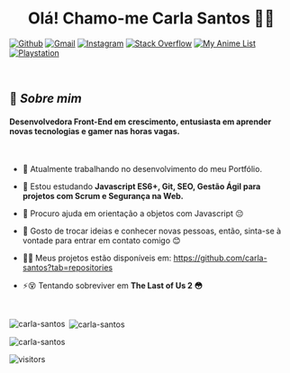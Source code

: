 <h1 align="center">Olá! Chamo-me Carla Santos</span> 👏👩</h1>

[<img alt="Github" src="https://img.shields.io/badge/Github-%23000000.svg?&style=for-the-badge&logo=github&logoColor=white">](https://github.com/carla-santos)
[<img alt="Gmail" src="https://img.shields.io/badge/Gmail-D14836?style=for-the-badge&logo=gmail&logoColor=white" />](mailto:carla.devjs@gmail.com)
[<img alt="Instagram" src="https://img.shields.io/badge/instagram-%23E4405F.svg?&style=for-the-badge&logo=Instagram&logoColor=white">](https://www.instagram.com/bakumbicum/)
[<img alt="Stack Overflow" src="https://img.shields.io/badge/Stack_Overflow-FE7A16?style=for-the-badge&logo=stack-overflow&logoColor=white">](https://pt.stackoverflow.com/users/258335/carla-santos)
[<img alt="My Anime List" src="https://img.shields.io/badge/Myanimelist-2E51A2?style=for-the-badge&logo=myanimelist&logoColor=white">](https://myanimelist.net/profile/bakum_bicum)
[<img alt="Playstation" src="https://img.shields.io/badge/PlayStation-003791?style=for-the-badge&logo=playstation&logoColor=white">](https://psnprofiles.com/Bakum_bicum)




<br/>

## 💬 *Sobre mim*

<h4>Desenvolvedora Front-End em crescimento, entusiasta em aprender novas tecnologias e gamer nas horas vagas.</h4><br/>

- 🔭 Atualmente trabalhando no desenvolvimento do meu Portfólio. 

- 🌱 Estou estudando **Javascript ES6+, Git, SEO, Gestão Ágil para projetos com Scrum e Segurança na Web.**

- 🤝 Procuro ajuda em orientação a objetos com Javascript 😔

- 💬 Gosto de trocar ideias e conhecer novas pessoas, então, sinta-se à vontade para entrar em contato comigo 😊

- 👨‍💻 Meus projetos estão disponíveis em: https://github.com/carla-santos?tab=repositories

- ⚡😵 Tentando sobreviver em **The Last of Us 2 😳**

<br/>


<p><img align="left" src="https://github-readme-stats.vercel.app/api/top-langs?username=carla-santos&show_icons=true&locale=en&layout=compact" alt="carla-santos" /></p>

<p>&nbsp;<img align="center" src="https://github-readme-stats.vercel.app/api?username=carla-santos&show_icons=true&locale=en" alt="carla-santos" /></p>

<p><img align="center" src="https://github-readme-streak-stats.herokuapp.com/?user=carla-santos&" alt="carla-santos" /></p>



![visitors](https://visitor-badge.laobi.icu/badge?page_id=carla-santos.carla-santos)
</div>

<!--
**carla-santos/carla-santos** is a ✨ _special_ ✨ repository because its `README.md` (this file) appears on your GitHub profile.
[<img src="https://img.shields.io/badge/Portfolio-%23000000.svg?&style=for-the-badge">](em desenvolvimento)
[<img alt="Linkedin" src="https://img.shields.io/badge/linkedin-%230077B5.svg?&style=for-the-badge&logo=linkedin&logoColor=white">](https://www.linkedin.com/)

-->
